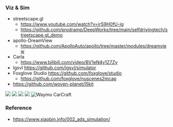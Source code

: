 <!--
 * @Author: Charmve yidazhang1@gmail.com
 * @Date: 2024-02-02 01:19:39
 * @LastEditors: Charmve yidazhang1@gmail.com
 * @LastEditTime: 2024-02-02 01:19:39
 * @FilePath: /OccNet-Course/viz/README.md
 * @Version: 1.0.1
 * @Blogs: charmve.blog.csdn.net
 * @GitHub: https://github.com/Charmve
 * @Description: 
 * 
 * Copyright (c) 2023 by Charmve, All Rights Reserved. 
 * Licensed under the MIT License.
-->

### Viz & Sim

- streetscape.gl
    - https://www.youtube.com/watch?v=irS9H0fU-ig
    - https://github.com/prodramp/DeepWorks/tree/main/selfdrivingtech/streetscape.gl_demo
- apollo-DreamView
    - https://github.com/ApolloAuto/apollo/tree/master/modules/dreamview
- Carla 
    - https://www.bilibili.com/video/BV1eN4y1Z7Zy
- lgsvl https://github.com/lgsvl/simulator
- Foxglove Studio https://github.com/foxglove/studio
    - https://github.com/foxglove/nuscenes2mcap
- https://github.com/woven-planet/l5kit

<img src="https://www.xiaobin.info/posts/adas/002_ads_simulation/0016.png">
<img src="https://www.xiaobin.info/posts/adas/002_ads_simulation/0015.png">
<img src="https://www.xiaobin.info/posts/adas/002_ads_simulation/0014.jpg">
<img src="https://www.xiaobin.info/posts/adas/002_ads_simulation/0013.jpg">
<img alt="Waymo CarCraft" src="https://www.xiaobin.info/posts/adas/002_ads_simulation/0007.png">
<img src="">
<img src="">


### Reference

- https://www.xiaobin.info/002_ads_simulation/
